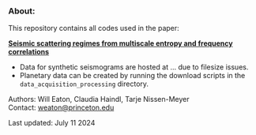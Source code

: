 ### About: 

This repository contains all codes used in the paper:

[**Seismic scattering regimes from multiscale entropy and frequency correlations**](https://doi.org/10.1093/gji/ggae098)

- Data for synthetic seismograms are hosted at ... due to filesize issues.
- Planetary data can be created by running the download scripts in the ```data_acquisition_processing``` directory. 

Authors: Will Eaton, Claudia Haindl, Tarje Nissen-Meyer \
Contact: weaton@princeton.edu 

Last updated: July 11 2024
